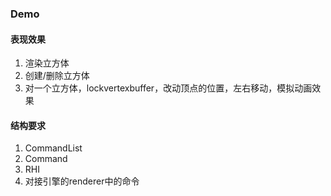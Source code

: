 ### Demo
#### 表现效果
1. 渲染立方体
2. 创建/删除立方体
3. 对一个立方体，lockvertexbuffer，改动顶点的位置，左右移动，模拟动画效果

#### 结构要求
1. CommandList
2. Command
3. RHI
4. 对接引擎的renderer中的命令
